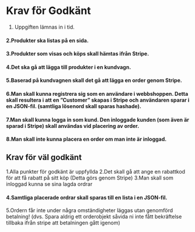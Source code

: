 # Krav för Godkänt

1. Uppgiften lämnas in i tid.

#### 2.Produkter ska listas på en sida.

#### 3.Produkter som visas och köps skall hämtas ifrån Stripe.

#### 4.Det ska gå att lägga till produkter i en kundvagn.

#### 5.Baserad på kundvagnen skall det gå att lägga en order genom Stripe.

#### 6.Man skall kunna registrera sig som en användare i webbshoppen. Detta skall resultera i att en ”Customer” skapas i Stripe och användaren sparar i en JSON-fil. (samtliga lösenord skall sparas hashade).

#### 7.Man skall kunna logga in som kund. Den inloggade kunden (som även är sparad i Stripe) skall användas vid placering av order.

#### 8.Man skall inte kunna placera en order om man inte är inloggad.

## Krav för väl godkänt

1.Alla punkter för godkänt är uppfyllda
2.Det skall gå att ange en rabattkod för att få rabatt på sitt köp (Detta görs genom Stripe)
3.Man skall som inloggad kunna se sina lagda ordrar

#### 4.Samtliga placerade ordrar skall sparas till en lista i en JSON-fil.

5.Ordern får inte under några omständigheter läggas utan genomförd betalning! (dvs. Spara aldrig ett orderobjekt såvida ni inte fått bekräftelse tillbaka ifrån stripe att betalningen gått igenom)
